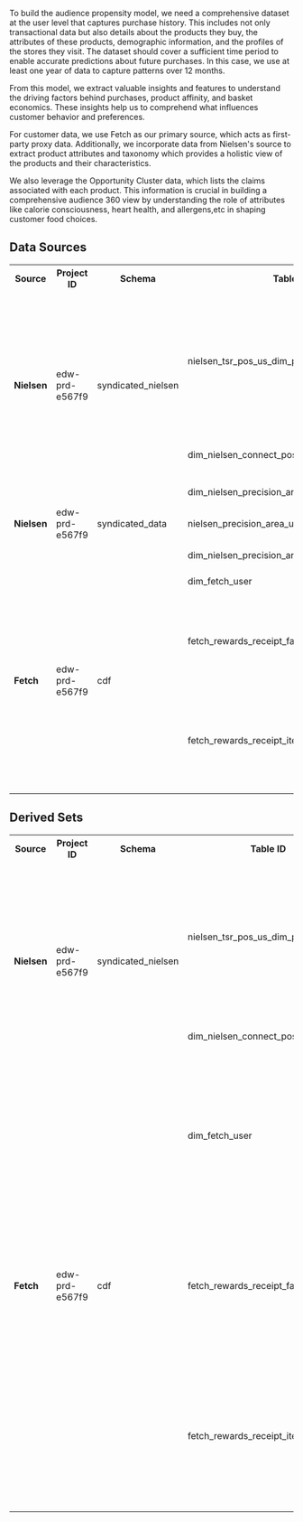 
To build the audience propensity model, we need a comprehensive dataset at the user level that captures purchase history. This includes not only transactional data but also details about the products they buy, the attributes of these products, demographic information, and the profiles of the stores they visit. The dataset should cover a sufficient time period to enable accurate predictions about future purchases. In this case, we use at least one year of data to capture patterns over 12 months.


From this model, we extract valuable insights and features to understand the driving factors behind purchases, product affinity, and basket economics. These insights help us to comprehend what influences customer behavior and preferences.

For customer data, we use Fetch as our primary source, which acts as first-party proxy data. Additionally, we incorporate data from Nielsen's source to extract product attributes and taxonomy which provides a holistic view of the products and their characteristics.

We also leverage the Opportunity Cluster data, which lists the claims associated with each product. This information is crucial in building a comprehensive audience 360 view by understanding the role of attributes like calorie consciousness, heart health, and allergens,etc in shaping customer food choices.



## Data Sources


<table>
  <tr>
    <th>Source</th>
    <th>Project ID</th>
    <th>Schema</th>
    <th>Table ID</th>
    <th>Short Descriptoion</th>
  </tr>
  <tr>
    <td rowspan="2"><strong>Nielsen</strong></td>
    <td rowspan="2">edw-prd-e567f9</td>
    <td rowspan="2">syndicated_nielsen</td>
    <td>nielsen_tsr_pos_us_dim_product </td>
    <td>Leveraging the total store report on Food and Beverage product taxonomy from a nationwide retail grocery industry perspective</td>
  </tr>
  <tr>
   <td>dim_nielsen_connect_pos_us_product </td>
  <td>Leveraging the GMI product taxonomy </td>
  </tr>
  <tr>
    <td rowspan="3"><strong>Nielsen</strong></td>
    <td rowspan="3">edw-prd-e567f9</td>
    <td rowspan="3">syndicated_data</td>
    <td>dim_nielsen_precision_area_us_purchase_power</td>
    <td>precision area data</td>
  </tr>
  <tr>
    <td>nielsen_precision_area_us_demographics_fact</td>
    <td>precision area data Demographics</td>
  </tr>
  <tr>
    <td>dim_nielsen_precision_area_us_life_stages</td>
    <td>precision area data life stage</td>
  </tr>

  

  
  <tr>
    <td rowspan="3"><strong>Fetch</strong></td>
    <td rowspan="3">edw-prd-e567f9</td>
    <td rowspan="3">cdf</td>
    <td>dim_fetch_user</td>
    <td>User Level Fetch Data</td>
  </tr>
  <tr>
    <td>fetch_rewards_receipt_fact</td>
    <td>Receipt Level Data bought by users - Store, Store Address, Receipt Total $ and item count</td>
  </tr>
  <tr>
    <td>fetch_rewards_receipt_item_fact</td>
    <td>Item level Data listed on Receipts - Product description, Item cost and Quantity, Points associated</td>
  </tr>


  
</table>


## Derived Sets

<table>
  <tr>
    <th>Source</th>
    <th>Project ID</th>
    <th>Schema</th>
    <th>Table ID</th>
    <th>Short Descriptoion</th>
  </tr>
  <tr>
    <td rowspan="2"><strong>Nielsen</strong></td>
    <td rowspan="2">edw-prd-e567f9</td>
    <td rowspan="2">syndicated_nielsen</td>
    <td>nielsen_tsr_pos_us_dim_product </td>
    <td>Leveraging the total store report on Food and Beverage product taxonomy from a nationwide retail grocery industry perspective</td>
  </tr>
  <tr>
   <td>dim_nielsen_connect_pos_us_product </td>
  <td>Leveraging the GMI product taxonomy </td>
  </tr>
  <tr>
    <td rowspan="3"><strong>Fetch</strong></td>
    <td rowspan="3">edw-prd-e567f9</td>
    <td rowspan="3">cdf</td>
    <td>dim_fetch_user</td>
    <td>Leveraging the total store report on Food and Beverage product taxonomy from a nationwide retail grocery industry perspective</td>
  </tr>
  <tr>
    <td>fetch_rewards_receipt_fact</td>
    <td>Leveraging the total store report on Food and Beverage product taxonomy from a nationwide retail grocery industry perspective</td>
  </tr>
  
  <tr>
    <td>fetch_rewards_receipt_item_fact</td>
    <td>Leveraging the total store report on Food and Beverage product taxonomy from a nationwide retail grocery industry perspective</td>
  </tr>
</table>
